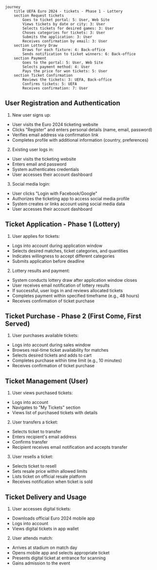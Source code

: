 ```mermaid
journey
    title UEFA Euro 2024 - tickets - Phase 1 - Lottery
    section Request tickets
        Goes to ticket portal: 5: User, Web Site
        Views tickets by date or city: 3: User
        Selects tickets for desired games: 3: User
        Choses categories for tickets: 3: User
        Submits the application: 3: User
        Receives confirmation by email: 3: User
    section Lottery Draw
        Draws for each fixture: 4: Back-office
        Sends notification to ticket winners: 6: Back-office
    section Payment
        Goes to the portal: 5: User, Web Site
        Selects payment method: 4: User    
        Pays the price for won tickets: 5: User
    section Ticket Confirmation
        Reviews the tickets: 3: UEFA, Back-office
        Confirms tickets: 5: UEFA
        Receives confirmation: 7: User
```


## User Registration and Authentication

1. New user signs up:
- User visits the Euro 2024 ticketing website
- Clicks "Register" and enters personal details (name, email, password)
- Verifies email address via confirmation link
- Completes profile with additional information (country, preferences)

2. Existing user logs in:
- User visits the ticketing website
- Enters email and password
- System authenticates credentials
- User accesses their account dashboard

3. Social media login:
- User clicks "Login with Facebook/Google"
- Authorizes the ticketing app to access social media profile
- System creates or links account using social media data
- User accesses their account dashboard

## Ticket Application - Phase 1 (Lottery)

1. User applies for tickets:
- Logs into account during application window
- Selects desired matches, ticket categories, and quantities
- Indicates willingness to accept different categories
- Submits application before deadline

2. Lottery results and payment:
- System conducts lottery draw after application window closes
- User receives email notification of lottery results
- If successful, user logs in and reviews allocated tickets
- Completes payment within specified timeframe (e.g., 48 hours)
- Receives confirmation of ticket purchase

## Ticket Purchase - Phase 2 (First Come, First Served)

1. User purchases available tickets:
- Logs into account during sales window
- Browses real-time ticket availability for matches
- Selects desired tickets and adds to cart
- Completes purchase within time limit (e.g., 10 minutes)
- Receives confirmation of ticket purchase

## Ticket Management (User)

1. User views purchased tickets:
- Logs into account
- Navigates to "My Tickets" section
- Views list of purchased tickets with details

2. User transfers a ticket:
- Selects ticket to transfer
- Enters recipient's email address
- Confirms transfer
- Recipient receives email notification and accepts transfer

3. User resells a ticket:
- Selects ticket to resell
- Sets resale price within allowed limits
- Lists ticket on official resale platform
- Receives notification when ticket is sold

## Ticket Delivery and Usage

1. User accesses digital tickets:
- Downloads official Euro 2024 mobile app
- Logs into account
- Views digital tickets in app wallet

2. User attends match:
- Arrives at stadium on match day
- Opens mobile app and selects appropriate ticket
- Presents digital ticket at entrance for scanning
- Gains admission to the event